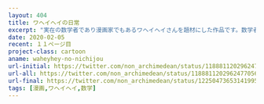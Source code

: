 ```yaml
---
layout: 404
title: ワヘイヘイの日常
excerpt: "実在の数学者であり漫画家でもあるワヘイヘイさんを題材にした作品です。数学者の日常を描きました。"
date: 2020-02-05
recent: １１ページ目
project-class: cartoon
aname: waheyhey-no-nichijou
url-initial: https://twitter.com/non_archimedean/status/1188811202962477056
url-all: https://twitter.com/non_archimedean/status/1188811202962477056
url-final: https://twitter.com/non_archimedean/status/1225047365314199553
tags: [漫画,ワヘイヘイ,数学]
---
```

